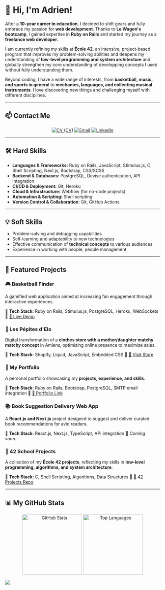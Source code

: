 # 👋 Hi, I'm Adrien!

After a **10-year career in education**, I decided to shift gears and fully embrace my passion for **web development**. Thanks to **Le Wagon's bootcamp**, I gained  expertise in **Ruby on Rails** and started my journey as a **freelance web developer**.

I am currently refining my skills at **École 42**, an intensive, project-based program that improves my problem-solving abilities and deepens my understanding of **low-level programming and system architecture** and globally strengthen my core understanding of developping concepts I used without fully understanding them.

Beyond coding, I have a wide range of interests, from **basketball, music, and sports in general** to **mechanics, languages, and collecting musical instruments**. I love discovering new things and challenging myself with different disciplines.

---

## 📫 Contact Me
<div align="center">

[![CV (CV)](https://img.shields.io/badge/R%C3%A9sum%C3%A9-0d1117?style=for-the-badge)](https://www.adrien-regis.site/telecharger-cv)
[![Email](https://img.shields.io/badge/Email-0d1117?style=for-the-badge&logo=envelope&logoColor=white)](mailto:adrien.regis@gmail.com)
[![LinkedIn](https://img.shields.io/badge/LinkedIn-0d1117.svg?style=for-the-badge&logo=linkedin&logoColor=white)](https://linkedin.com/in/adrien-regis)


</div>

---

## 🛠 Hard Skills

- **Languages & Frameworks:** Ruby on Rails, JavaScript, Stimulus.js, C, Shell Scripting, Next.js, Bootstrap, CSS/SCSS
- **Backend & Databases:** PostgreSQL, Devise authentication, API integration
- **CI/CD & Deployment:** Git, Heroku
- **Cloud & Infrastructure:** Webflow (for no-code projects)
- **Automation & Scripting:** Shell scripting
- **Version Control & Collaboration:** Git, GitHub Actions

---

## 💡 Soft Skills

- Problem-solving and debugging capabilities
- Self-learning and adaptability to new technologies
- Effective communication of **technical concepts** to various audiences
- Experience in working with people, people management

---

## 🌟 Featured Projects

### 🎮 Basketball Finder
A gamified web application aimed at increasing fan engagement through interactive experiences.

🔹 **Tech Stack:** Ruby on Rails, Stimulus.js, PostgreSQL, Heroku, WebSockets
🔹 [🔗 Live Demo](https://www.findtheplayer.quest)

### 🛒 Les Pépites d'Elo
Digital transformation of a **clothes store with a mother/daughter matchy matchy concept** in Amiens, optimizing online presence to maximize sales.

🔹 **Tech Stack:** Shopify, Liquid, JavaScript, Embedded CSS
🔹 [🔗 Visit Store](https://lespepitesdelo.com/)

### 💼 My Portfolio
A personal portfolio showcasing my **projects, experience, and skills**.

🔹 **Tech Stack:** Ruby on Rails, Bootstrap, PostgreSQL, SMTP email integration
🔹 [🔗 Portfolio Link](https://www.adrien-regis.site)

### 📚 Book Suggestion Delivery Web App
A **React.js and Next.js** project designed to suggest and deliver curated book recommendations for avid readers.

🔹 **Tech Stack:** React.js, Next.js, TypeScript, API integration
🔹 *Coming soon...*

### 📂 42 School Projects
A collection of my **École 42 projects**, reflecting my skills in **low-level programming, algorithms, and system architecture**.

🔹 **Tech Stack:** C, Shell Scripting, Algorithms, Data Structures
🔹 [🔗 42 Projects Repo](https://github.com/Reaven23/Projets_42)

---

## 📊 My GitHub Stats
<div align="center">
    <img src="https://github-readme-stats.vercel.app/api?username=Reaven23&theme=transparent&show_icons=true&layout=compact&line_height=25&title_color=fff&text_color=e6edf3&icon_color=9f9f9f&bg_color=0d1117&custom_title=My%20GitHub%20stats%20%26%20most%20used%20languages&width=250&cache_seconds=1"
            alt="GitHub Stats"
            height=195>
    <img src="https://github-readme-stats.vercel.app/api/top-langs/?username=Reaven23&langs_count=5&theme=transparent&layout=donut&hide_border=false&title_color=fff&text_color=e6edf3&bg_color=0d1117&hide_title=true&chart_width=200&cache_seconds=1"
            alt="Top Languages"
            height=195/>
</div>

![](https://hit.yhype.me/github/profile?user_id=135851401)
